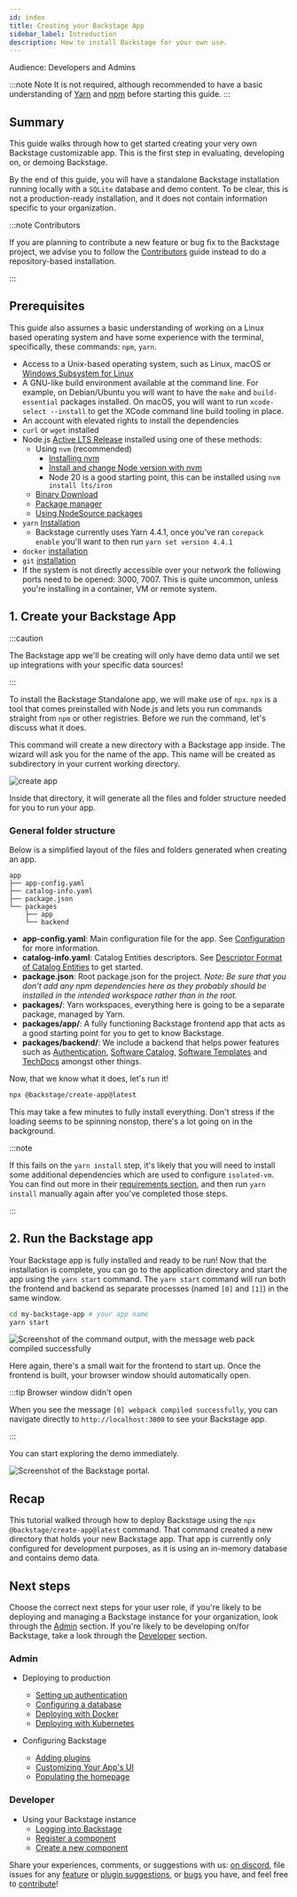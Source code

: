 ```yaml
---
id: index
title: Creating your Backstage App
sidebar_label: Introduction
description: How to install Backstage for your own use.
---
```


Audience: Developers and Admins

:::note Note
It is not required, although recommended to have a basic understanding of [Yarn](https://www.pluralsight.com/guides/yarn-a-package-manager-for-node-js) and [npm](https://docs.npmjs.com/about-npm) before starting this guide.
:::

## Summary

This guide walks through how to get started creating your very own Backstage customizable app. This is the first step in evaluating, developing on, or demoing Backstage.

By the end of this guide, you will have a standalone Backstage installation running locally with a `SQLite` database and demo content. To be clear, this is not a production-ready installation, and it does not contain information specific to your organization.

:::note Contributors

If you are planning to contribute a new feature or bug fix to the Backstage project, we advise you to follow the [Contributors](https://github.com/backstage/backstage/blob/master/CONTRIBUTING.md#get-started) guide instead to do a repository-based installation.

:::

## Prerequisites

This guide also assumes a basic understanding of working on a Linux based operating system and have some experience with the terminal, specifically, these commands: `npm`, `yarn`.

- Access to a Unix-based operating system, such as Linux, macOS or
  [Windows Subsystem for Linux](https://docs.microsoft.com/en-us/windows/wsl/)
- A GNU-like build environment available at the command line.
  For example, on Debian/Ubuntu you will want to have the `make` and `build-essential` packages installed.
  On macOS, you will want to run `xcode-select --install` to get the XCode command line build tooling in place.
- An account with elevated rights to install the dependencies
- `curl` or `wget` installed
- Node.js [Active LTS Release](../overview/versioning-policy.md#nodejs-releases) installed using one of these
  methods:
  - Using `nvm` (recommended)
    - [Installing nvm](https://github.com/nvm-sh/nvm#install--update-script)
    - [Install and change Node version with nvm](https://nodejs.org/en/download/package-manager/#nvm)
    - Node 20 is a good starting point, this can be installed using `nvm install lts/iron`
  - [Binary Download](https://nodejs.org/en/download/)
  - [Package manager](https://nodejs.org/en/download/package-manager/)
  - [Using NodeSource packages](https://github.com/nodesource/distributions/blob/master/README.md)
- `yarn` [Installation](https://yarnpkg.com/getting-started/install)
  - Backstage currently uses Yarn 4.4.1, once you've ran `corepack enable` you'll want to then run `yarn set version 4.4.1`
- `docker` [installation](https://docs.docker.com/engine/install/)
- `git` [installation](https://github.com/git-guides/install-git)
- If the system is not directly accessible over your network the following ports
  need to be opened: 3000, 7007. This is quite uncommon, unless you're installing in a container, VM or remote system.

## 1. Create your Backstage App

:::caution

The Backstage app we'll be creating will only have demo data until we set up integrations with your specific data sources!

:::

To install the Backstage Standalone app, we will make use of `npx`. `npx` is a tool that comes preinstalled with Node.js and lets you run commands straight from `npm` or other registries. Before we run the command, let's discuss what it does.

This command will create a new directory with a Backstage app inside. The wizard will ask you for the name of the app. This name will be created as subdirectory in your current working directory.

![create app](../assets/getting-started/create-app-output.png)

Inside that directory, it will generate all the files and folder structure
needed for you to run your app.

### General folder structure

Below is a simplified layout of the files and folders generated when creating an app.

```
app
├── app-config.yaml
├── catalog-info.yaml
├── package.json
└── packages
    ├── app
    └── backend
```

- **app-config.yaml**: Main configuration file for the app. See
  [Configuration](https://backstage.io/docs/conf/) for more information.
- **catalog-info.yaml**: Catalog Entities descriptors. See
  [Descriptor Format of Catalog Entities](https://backstage.io/docs/features/software-catalog/descriptor-format)
  to get started.
- **package.json**: Root package.json for the project. _Note: Be sure that you
  don't add any npm dependencies here as they probably should be installed in
  the intended workspace rather than in the root._
- **packages/**: Yarn workspaces, everything here is going
  to be a separate package, managed by Yarn.
- **packages/app/**: A fully functioning Backstage frontend app that acts as a
  good starting point for you to get to know Backstage.
- **packages/backend/**: We include a backend that helps power features such as
  [Authentication](https://backstage.io/docs/auth/),
  [Software Catalog](https://backstage.io/docs/features/software-catalog/),
  [Software Templates](https://backstage.io/docs/features/software-templates/)
  and [TechDocs](https://backstage.io/docs/features/techdocs/)
  amongst other things.

Now, that we know what it does, let's run it!

```bash
npx @backstage/create-app@latest
```

This may take a few minutes to fully install everything. Don't stress if the loading seems to be spinning nonstop, there's a lot going on in the background.

:::note

If this fails on the `yarn install` step, it's likely that you will need to install some additional dependencies which are used to configure `isolated-vm`. You can find out more in their [requirements section](https://github.com/laverdet/isolated-vm#requirements), and then run `yarn install` manually again after you've completed those steps.

:::

## 2. Run the Backstage app

Your Backstage app is fully installed and ready to be run! Now that the installation is complete, you can go to the application directory and start the app using the `yarn start` command. The `yarn start` command will run both the frontend and backend as separate processes (named `[0]` and `[1]`) in the same window.

```bash
cd my-backstage-app # your app name
yarn start
```

![Screenshot of the command output, with the message web pack compiled successfully](../assets/getting-started/startup.png)

Here again, there's a small wait for the frontend to start up. Once the frontend is built, your browser window should automatically open.

:::tip Browser window didn't open

When you see the message `[0] webpack compiled successfully`, you can navigate directly to `http://localhost:3000` to see your Backstage app.

:::

You can start exploring the demo immediately.

![Screenshot of the Backstage portal.](../assets/getting-started/portal.png)

## Recap

This tutorial walked through how to deploy Backstage using the `npx @backstage/create-app@latest` command. That command created a new directory that holds your new Backstage app. That app is currently only configured for development purposes, as it is using an in-memory database and contains demo data.

## Next steps

Choose the correct next steps for your user role, if you're likely to be deploying and managing a Backstage instance for your organization, look through the [Admin](#admin) section. If you're likely to be developing on/for Backstage, take a look through the [Developer](#developer) section.

### Admin

- Deploying to production

  - [Setting up authentication](./config/authentication.md)
  - [Configuring a database](./config/database.md)
  - [Deploying with Docker](../deployment/docker.md)
  - [Deploying with Kubernetes](../deployment/k8s.md)

- Configuring Backstage

  - [Adding plugins](./configure-app-with-plugins.md)
  - [Customizing Your App's UI](../conf/user-interface/index.md)
  - [Populating the homepage](./homepage.md)

### Developer

- Using your Backstage instance
  - [Logging into Backstage](./logging-in.md)
  - [Register a component](./register-a-component.md)
  - [Create a new component](./create-a-component.md)

Share your experiences, comments, or suggestions with us:
[on discord](https://discord.gg/backstage-687207715902193673), file issues for any
[feature](https://github.com/backstage/backstage/issues/new?labels=help+wanted&template=feature_template.md)
or
[plugin suggestions](https://github.com/backstage/community-plugins/issues/new/choose),
or
[bugs](https://github.com/backstage/backstage/issues/new?labels=bug&template=bug_template.md)
you have, and feel free to
[contribute](https://github.com/backstage/backstage/blob/master/CONTRIBUTING.md)!
